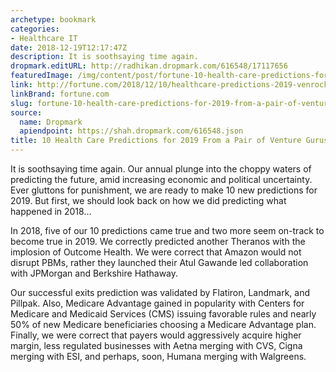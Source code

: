 ```yaml
---
archetype: bookmark
categories:
- Healthcare IT
date: 2018-12-19T12:17:47Z
description: It is soothsaying time again.
dropmark.editURL: http://radhikan.dropmark.com/616548/17117656
featuredImage: /img/content/post/fortune-10-health-care-predictions-for-2019-from-a-pair-of-venture-gurus.JPG
link: http://fortune.com/2018/12/10/healthcare-predictions-2019-venrock/?fbclid=IwAR1HkxJzL-pGUNdeZHA_K2hxzAp8TzmoXJqHq0dp1lWLg0sz9hW4jC28B5k
linkBrand: fortune.com
slug: fortune-10-health-care-predictions-for-2019-from-a-pair-of-venture-gurus
source:
  name: Dropmark
  apiendpoint: https://shah.dropmark.com/616548.json
title: 10 Health Care Predictions for 2019 From a Pair of Venture Gurus
---
```

It is soothsaying time again. Our annual plunge into the choppy waters of predicting the future, amid increasing economic and political uncertainty. Ever gluttons for punishment, we are ready to make 10 new predictions for 2019. But first, we should look back on how we did predicting what happened in 2018…

In 2018, five of our 10 predictions came true and two more seem on-track to become true in 2019. We correctly predicted another Theranos with the implosion of Outcome Health. We were correct that Amazon would not disrupt PBMs, rather they launched their Atul Gawande led collaboration with JPMorgan and Berkshire Hathaway.

Our successful exits prediction was validated by Flatiron, Landmark, and Pillpak. Also, Medicare Advantage gained in popularity with Centers for Medicare and Medicaid Services (CMS) issuing favorable rules and nearly 50% of new Medicare beneficiaries choosing a Medicare Advantage plan. Finally, we were correct that payers would aggressively acquire higher margin, less regulated businesses with Aetna merging with CVS, Cigna merging with ESI, and perhaps, soon, Humana merging with Walgreens.



